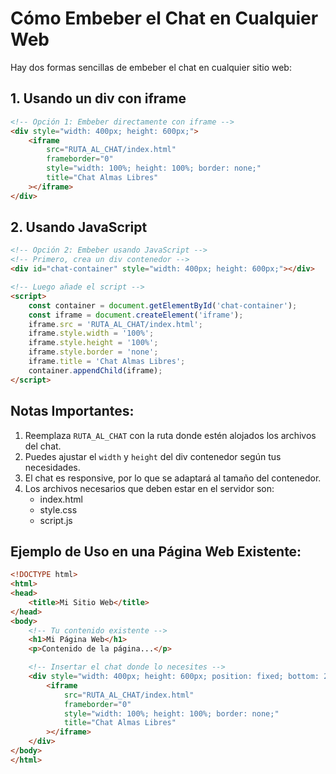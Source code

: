 # Cómo Embeber el Chat en Cualquier Web

Hay dos formas sencillas de embeber el chat en cualquier sitio web:

## 1. Usando un div con iframe

```html
<!-- Opción 1: Embeber directamente con iframe -->
<div style="width: 400px; height: 600px;">
    <iframe 
        src="RUTA_AL_CHAT/index.html" 
        frameborder="0" 
        style="width: 100%; height: 100%; border: none;"
        title="Chat Almas Libres"
    ></iframe>
</div>
```

## 2. Usando JavaScript

```html
<!-- Opción 2: Embeber usando JavaScript -->
<!-- Primero, crea un div contenedor -->
<div id="chat-container" style="width: 400px; height: 600px;"></div>

<!-- Luego añade el script -->
<script>
    const container = document.getElementById('chat-container');
    const iframe = document.createElement('iframe');
    iframe.src = 'RUTA_AL_CHAT/index.html';
    iframe.style.width = '100%';
    iframe.style.height = '100%';
    iframe.style.border = 'none';
    iframe.title = 'Chat Almas Libres';
    container.appendChild(iframe);
</script>
```

## Notas Importantes:

1. Reemplaza `RUTA_AL_CHAT` con la ruta donde estén alojados los archivos del chat.
2. Puedes ajustar el `width` y `height` del div contenedor según tus necesidades.
3. El chat es responsive, por lo que se adaptará al tamaño del contenedor.
4. Los archivos necesarios que deben estar en el servidor son:
   - index.html
   - style.css
   - script.js

## Ejemplo de Uso en una Página Web Existente:

```html
<!DOCTYPE html>
<html>
<head>
    <title>Mi Sitio Web</title>
</head>
<body>
    <!-- Tu contenido existente -->
    <h1>Mi Página Web</h1>
    <p>Contenido de la página...</p>

    <!-- Insertar el chat donde lo necesites -->
    <div style="width: 400px; height: 600px; position: fixed; bottom: 20px; right: 20px;">
        <iframe 
            src="RUTA_AL_CHAT/index.html" 
            frameborder="0" 
            style="width: 100%; height: 100%; border: none;"
            title="Chat Almas Libres"
        ></iframe>
    </div>
</body>
</html>
